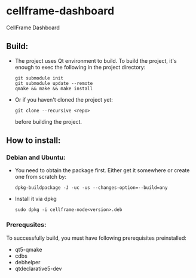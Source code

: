# cellframe-dashboard
CellFrame Dashboard

## Build:

* The project uses Qt environment to build. To build the project, it's enough to exec the following in the project directory:
  ```
  git submodule init
  git submodule update --remote
  qmake && make && make install 
  ```
* Or if you haven't cloned the project yet:
  ```
  git clone --recursive <repo>
  ```
  before building the project.

## How to install:

### Debian and Ubuntu:

* You need to obtain the package first. Either get it somewhere or create one from scratch by: 
  ```
  dpkg-buildpackage -J -uc -us --changes-option=--build=any
  ```
* Install it via dpkg
  ```
  sudo dpkg -i cellframe-node<version>.deb
  ```
  
### Prerequsites:

To successfully build, you must have following prerequisites preinstalled:

* qt5-qmake
* cdbs
* debhelper
* qtdeclarative5-dev
